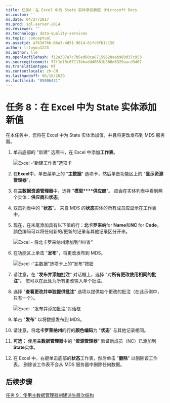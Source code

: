 ```yaml
---
title: 任务8：在 Excel 中为 State 实体添加新值 |Microsoft Docs
ms.custom: ''
ms.date: 04/27/2017
ms.prod: sql-server-2014
ms.reviewer: ''
ms.technology: data-quality-services
ms.topic: conceptual
ms.assetid: a763d76b-06a3-4d51-9614-01fc9fb1c158
author: lrtoyou1223
ms.author: lle
ms.openlocfilehash: f12a387a7c7b5ed60ca87159628aab989d37c953
ms.sourcegitcommit: 57f1d15c67113bbadd40861b886d6929aacd3467
ms.translationtype: MT
ms.contentlocale: zh-CN
ms.lasthandoff: 06/18/2020
ms.locfileid: "85006431"
---
```

# <a name="task-8-adding-a-new-value-for-state-entity-in-excel"></a>任务 8：在 Excel 中为 State 实体添加新值
  在本任务中，您将在 Excel 中为 State 实体添加值，并且将更改发布到 MDS 服务器。  
  
1.  单击底部的 "新建" 选项卡，在 Excel 中添加**工作表**。  
  
     ![Excel -“新建工作表”选项卡](../../2014/tutorials/media/et-addinganewvalueforstateentityinexcel-01.jpg "Excel -“新建工作表”选项卡")  
  
2.  在**Excel**中，单击菜单上的 "**主数据**" 选项卡，然后单击功能区上的 "**显示资源管理器**"。  
  
3.  在**主数据资源管理器**中，选择 "**模型****供应商**"。 应会在实体列表中看到两个实体：**供应商**和**状态**。  
  
4.  双击列表中的 "**状态**"。 来自 MDS 的**状态**实体的所有成员应显示在工作表中。  
  
5.  现在，在末尾添加具有以下值的行：**北卡罗来纳**for **Name**和**NC** for **Code**。 颜色编码可以将任何新的/更新的记录与其他记录区分开来。  
  
     ![Excel - 将北卡罗来纳州添加到“州/省”](../../2014/tutorials/media/et-addinganewvalueforstateentityinexcel-02.jpg "Excel - 将北卡罗来纳州添加到“州/省”")  
  
6.  在功能区上单击 "**发布**"，将更改发布到 MDS。  
  
     ![Excel -“主数据”选项卡上的“发布”按钮](../../2014/tutorials/media/et-addinganewvalueforstateentityinexcel-03.jpg "Excel -“主数据”选项卡上的“发布”按钮")  
  
7.  请注意，在 "**发布并添加批注**" 对话框上，选择 "对**所有更改使用相同的批注**"。 您可以在此处为所有更改输入单个批注。  
  
8.  选择 "**查看更改并单独提供批注**" 选项以提供每个更改的批注（在此示例中，只有一个）。  
  
     ![Excel -“发布并添加批注”对话框](../../2014/tutorials/media/et-addinganewvalueforstateentityinexcel-04.jpg "Excel -“发布并添加批注”对话框")  
  
9. 单击 "**发布**" 以将数据发布到 MDS。  
  
10. 请注意，将**北卡罗莱纳州**的行的**颜色编码**为 "**状态**" 与其他记录相同。  
  
11. **可选：** 使用**主数据管理器**中的 "**资源管理器**" 验证新成员（NC）已添加到**State**实体。  
  
12. 在 Excel 中，右键单击底部的**状态**工作表，然后单击 "**删除**" 以删除该工作表。 删除该工作表不会从 MDS 服务器中删除任何数据。  
  
## <a name="next-step"></a>后续步骤  
 [任务 9：使用主数据管理器创建派生层次结构](../../2014/tutorials/task-9-creating-a-derived-hierarchy-using-master-data-manager.md)  
  
  
